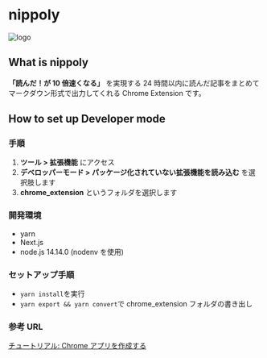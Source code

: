# nippoly

![logo](./images/nippo_logo.png)

## What is nippoly

**「読んだ！が 10 倍速くなる」** を実現する 24 時間以内に読んだ記事をまとめてマークダウン形式で出力してくれる Chrome Extension です。

## How to set up Developer mode

### 手順

1. **ツール > 拡張機能** にアクセス
2. **デベロッパーモード > パッケージ化されていない拡張機能を読み込む** を選択肢します
3. **chrome_extension** というフォルダを選択します

### 開発環境

- yarn
- Next.js
- node.js 14.14.0 (nodenv を使用)

### セットアップ手順

- `yarn install`を実行
- `yarn export && yarn convert`で chrome_extension フォルダの書き出し

### 参考 URL

[チュートリアル: Chrome アプリを作成する](https://support.google.com/chrome/a/answer/2714278?hl=ja)
